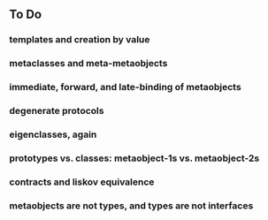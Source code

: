 ## To Do

### templates and creation by value

### metaclasses and meta-metaobjects

### immediate, forward, and late-binding of metaobjects

### degenerate protocols

### eigenclasses, again

### prototypes vs. classes: metaobject-1s vs. metaobject-2s

### contracts and liskov equivalence

### metaobjects are not types, and types are not interfaces